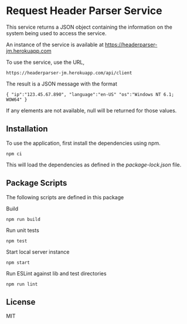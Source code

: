 # Request Header Parser Service

This service returns a JSON object containing the information on the
system being used to access the service.

An instance of the service is available at https://headerparser-jm.herokuapp.com

To use the service, use the URL,

    https://headerparser-jm.herokuapp.com/api/client

The result is a JSON message with the format

    { "ip":"123.45.67.890", "language":"en-US" "os":"Windows NT 6.1; WOW64" }

If any elements are not available, null will be returned for those values.

## Installation

To use the application, first install the dependencies using npm.

```
npm ci
```

This will load the dependencies as defined in the *package-lock.json* file.

## Package Scripts

The following scripts are defined in this package

Build

```
npm run build
```

Run unit tests

```
npm test
```

Start local server instance

```
npm start
```

Run ESLint against lib and test directories

```
npm run lint
```

## License
MIT
